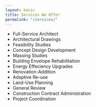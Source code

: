 ```yaml
---
layout: basic
title: Services We Offer
permalink: "/services/"
---
```


- Full-Service Architect
- Architectural Drawings
- Feasibility Studies
- Concept Design Development
- Massing Studies
- Building Envelope Rehabilitation
- Energy Effeciency Upgrades
- Renovation-Addition
- Adaptive Re-use
- Land-Use Planning
- General Review
- Construction Contract Administration
- Project Coordination
